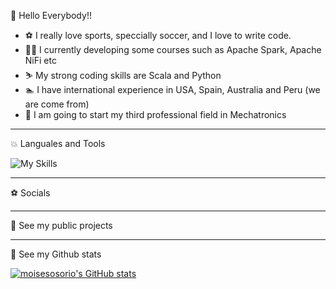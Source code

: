 👋 Hello Everybody!!

- :soccer: I really love sports, speccially soccer, and I love to write code.
- :surfing_man: I currently developing some courses such as Apache Spark, Apache NiFi etc
- :skier: My strong coding skills are Scala and Python
- :swimmer: I have international experience in USA, Spain, Australia and Peru (we are come from)
- :tennis: I am going to start my third professional field in Mechatronics

---
 :boom: Languales and Tools

![My Skills](https://skills.thijs.gg/icons?i=py,idea,kubernetes,git,postgres,scala,js,html,docker,angular)

---
:soccer: Socials

---
:muscle: See my public projects

---
:muscle: See my Github stats

[![moisesosorio's GitHub stats](https://github-readme-stats.vercel.app/api?username=moisesosorio&count_private=true&show_icons=true&theme=transparent)](https://github.com/moisesosorio/github-readme-stats)
